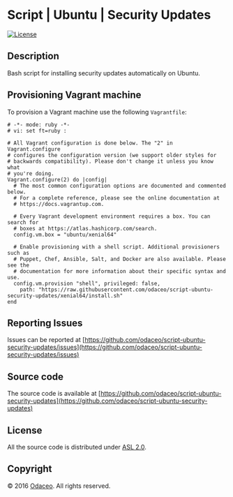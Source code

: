 # Script | Ubuntu | Security Updates

[![License](https://img.shields.io/github/license/odaceo/script-ubuntu-security-updates.svg)](LICENSE)

## Description

Bash script for installing security updates automatically on Ubuntu.

## Provisioning Vagrant machine

To provision a Vagrant machine use the following ``Vagrantfile``:

``` shell
# -*- mode: ruby -*-
# vi: set ft=ruby :

# All Vagrant configuration is done below. The "2" in Vagrant.configure
# configures the configuration version (we support older styles for
# backwards compatibility). Please don't change it unless you know what
# you're doing.
Vagrant.configure(2) do |config|
  # The most common configuration options are documented and commented below.
  # For a complete reference, please see the online documentation at
  # https://docs.vagrantup.com.

  # Every Vagrant development environment requires a box. You can search for
  # boxes at https://atlas.hashicorp.com/search.
  config.vm.box = "ubuntu/xenial64"
  
  # Enable provisioning with a shell script. Additional provisioners such as
  # Puppet, Chef, Ansible, Salt, and Docker are also available. Please see the
  # documentation for more information about their specific syntax and use.
  config.vm.provision "shell", privileged: false, 
    path: "https://raw.githubusercontent.com/odaceo/script-ubuntu-security-updates/xenial64/install.sh"
end
```

## Reporting Issues

Issues can be reported at [https://github.com/odaceo/script-ubuntu-security-updates/issues](https://github.com/odaceo/script-ubuntu-security-updates/issues)

## Source code

The source code is available at [https://github.com/odaceo/script-ubuntu-security-updates](https://github.com/odaceo/script-ubuntu-security-updates)

## License

All the source code is distributed under [ASL 2.0](LICENSE).

## Copyright

© 2016 [Odaceo](http://odaceo.ch). All rights reserved.